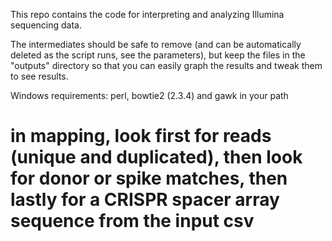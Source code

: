 This repo contains the code for interpreting and analyzing Illumina sequencing data. 

The intermediates should be safe to remove (and can be automatically deleted as the script runs, see the parameters), but keep the files in the "outputs" directory so that you can easily graph the results and tweak them to see results. 

Windows requirements:
perl, bowtie2 (2.3.4) and gawk in your path


# in mapping, look first for reads (unique and duplicated), then look for donor or spike matches, then lastly for a CRISPR spacer array sequence from the input csv
